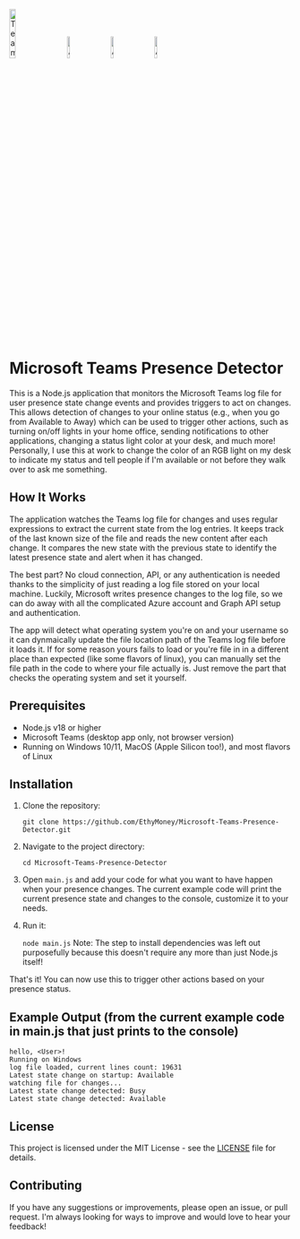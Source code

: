 <p align="left">
  <img src="https://upload.wikimedia.org/wikipedia/commons/thumb/c/c9/Microsoft_Office_Teams_%282018%E2%80%93present%29.svg/2203px-Microsoft_Office_Teams_%282018%E2%80%93present%29.svg.png" alt="Teams Logo" width="15%" height="auto">
  &nbsp;&nbsp;&nbsp;&nbsp;&nbsp;
  <img src="https://static.wixstatic.com/media/d98092_967d2f1b524e423c8c5c5644ea740e8e~mv2.png/v1/fill/w_450,h_448,al_c,q_85,usm_0.66_1.00_0.01,enc_auto/d98092_967d2f1b524e423c8c5c5644ea740e8e~mv2.png" alt="Available Icon" width="10%" height="auto">
  &nbsp;&nbsp;&nbsp;&nbsp;&nbsp;
  <img src="https://static.wixstatic.com/media/d98092_b176baa20fcb427daec31fe967c0acf7~mv2.png/v1/fill/w_450,h_448,al_c,q_85,usm_0.66_1.00_0.01,enc_auto/d98092_b176baa20fcb427daec31fe967c0acf7~mv2.png" alt="Away Icon" width="10%" height="auto">
  &nbsp;&nbsp;&nbsp;&nbsp;&nbsp;
  <img src="https://static.wixstatic.com/media/d98092_fbff9ee78d3d401891dde6cfd598e7f5~mv2.png/v1/fill/w_450,h_448,al_c,q_85,usm_0.66_1.00_0.01,enc_auto/d98092_fbff9ee78d3d401891dde6cfd598e7f5~mv2.png" alt="Available Icon" width="10%" height="auto">
  &nbsp;&nbsp;&nbsp;&nbsp;&nbsp;
</p>

# Microsoft Teams Presence Detector

This is a Node.js application that monitors the Microsoft Teams log file for user presence state change events and provides triggers to act on changes. This allows detection of changes to your online status (e.g., when you go from Available to Away) which can be used to trigger other actions, such as turning on/off lights in your home office, sending notifications to other applications, changing a status light color at your desk, and much more! Personally, I use this at work to change the color of an RGB light on my desk to indicate my status and tell people if I'm available or not before they walk over to ask me something.

## How It Works

The application watches the Teams log file for changes and uses regular expressions to extract the current state from the log entries. It keeps track of the last known size of the file and reads the new content after each change. It compares the new state with the previous state to identify the latest presence state and alert when it has changed.

The best part? No cloud connection, API, or any authentication is needed thanks to the simplicity of just reading a log file stored on your local machine. Luckily, Microsoft writes presence changes to the log file, so we can do away with all the complicated Azure account and Graph API setup and authentication.

The app will detect what operating system you're on and your username so it can dynmaically update the file location path of the Teams log file before it loads it. If for some reason yours fails to load or you're file in in a different place than expected (like some flavors of linux), you can manually set the file path in the code to where your file actually is. Just remove the part that checks the operating system and set it yourself.

## Prerequisites

- Node.js v18 or higher
- Microsoft Teams (desktop app only, not browser version)
- Running on Windows 10/11, MacOS (Apple Silicon too!), and most flavors of Linux

## Installation

1. Clone the repository:

      `git clone https://github.com/EthyMoney/Microsoft-Teams-Presence-Detector.git`

2. Navigate to the project directory:

      `cd Microsoft-Teams-Presence-Detector`

3. Open `main.js` and add your code for what you want to have happen when your presence changes. The current example code will print the current presence state and changes to the console, customize it to your needs.

4. Run it:

      `node main.js`   Note: The step to install dependencies was left out purposefully because this doesn't require any more than just Node.js itself!

That's it! You can now use this to trigger other actions based on your presence status.

## Example Output (from the current example code in main.js that just prints to the console)

```
hello, <User>!
Running on Windows
log file loaded, current lines count: 19631
Latest state change on startup: Available  
watching file for changes...
Latest state change detected: Busy
Latest state change detected: Available
```

## License

This project is licensed under the MIT License - see the [LICENSE](LICENSE) file for details.

## Contributing

If you have any suggestions or improvements, please open an issue, or pull request. I'm always looking for ways to improve and would love to hear your feedback!
